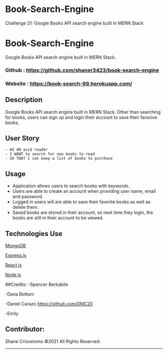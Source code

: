 # Book-Search-Engine

Challenge 21: Google Books API search engine built in MERN Stack

# Book-Search-Engine

Google Books API search engine built in MERN Stack.

### Github : https://github.com/shaner3423/book-search-engine
### Website : https://book-search-99.herokuapp.com/


## Description
Google Books API search engine built in MERN Stack. Other than searching for books, users can sign up and login their account to save their favorive books.


## User Story
```
- AS AN avid reader
- I WANT to search for new books to read
- SO THAT I can keep a list of books to purchase
```

## Usage
- Application allows users to search books with keywords.
- Users are able to create an account when providing user name, email and password.
- Logged in users will are able to save their favorite books as well as delete them.
- Saved books are stored in their account, so next time they login, the books are still in their account to be viewed. 


## Technologies Use
<p><a href="https://www.mongodb.com/">MongoDB</a></p>
<p><a href="https://www.npmjs.com/package/express">Express.js</a></p>
<p><a href="https://reactjs.org/">React.js</a></p>
<p><a href="https://nodejs.org/">Node.js</a></p>

##Credits:
-Spencer Berkabile


-Dana Bottoni


-Daniel Carazo 
https://github.com/DMC20

-Emily 

## Contributor:
Shane Crisostomo ©2021 All Rights Reserved.
- - -
